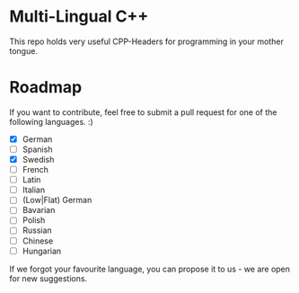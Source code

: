 # Multi-Lingual C++
This repo holds very useful CPP-Headers for programming in your mother tongue. 

# Roadmap

If you want to contribute, feel free to submit a pull request for one of the following languages. :)

- [x] German
- [ ] Spanish
- [x] Swedish
- [ ] French
- [ ] Latin
- [ ] Italian
- [ ] (Low|Flat) German
- [ ] Bavarian
- [ ] Polish
- [ ] Russian
- [ ] Chinese
- [ ] Hungarian

If we forgot your favourite language, you can propose it to us - we are open for new suggestions.
